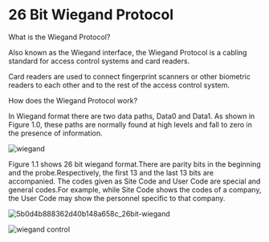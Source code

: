 # 26 Bit Wiegand Protocol

What is the Wiegand Protocol? 

  Also known as the Wiegand interface, the Wiegand Protocol is a cabling standard for access control systems and card readers.

  Card readers are used to connect fingerprint scanners or other biometric readers to each other and to the rest of the access control       system.

How does the Wiegand Protocol work?

  In Wiegand format there are two data paths, Data0 and Data1. As shown in Figure 1.0, these paths are normally found at high levels and     fall to zero in the presence of information.

![wiegand](https://user-images.githubusercontent.com/10983937/47875633-1a885300-de28-11e8-9f97-8e2a65b8b202.jpg)

Figure 1.1 shows 26 bit wiegand format.There are parity bits in the beginning and the probe.Respectively, the first 13 and the last 13 bits are accompanied. The codes given as Site Code and User Code are special and general codes.For example, while Site Code shows the codes of a company, the User Code may show the personnel specific to that company.

![5b0d4b888362d40b148a658c_26bit-wiegand](https://user-images.githubusercontent.com/10983937/47875561-e876f100-de27-11e8-9954-b6b192cd2ddf.png)



![wiegand control](https://user-images.githubusercontent.com/10983937/47818922-1433a180-dd6a-11e8-847e-92920cf385d7.png)
